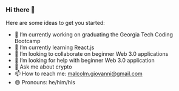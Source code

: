 ### Hi there 👋

Here are some ideas to get you started:

- 🔭 I’m currently working on graduating the Georgia Tech Coding Bootcamp
- 🌱 I’m currently learning React.js
- 👯 I’m looking to collaborate on beginner Web 3.0 applications
- 🤔 I’m looking for help with beginner Web 3.0 application
- 💬 Ask me about crypto
- 📫 How to reach me: malcolm.giovanni@gmail.com
- 😄 Pronouns: he/him/his
